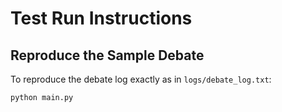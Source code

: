 # Test Run Instructions

## Reproduce the Sample Debate

To reproduce the debate log exactly as in `logs/debate_log.txt`:

```bash
python main.py